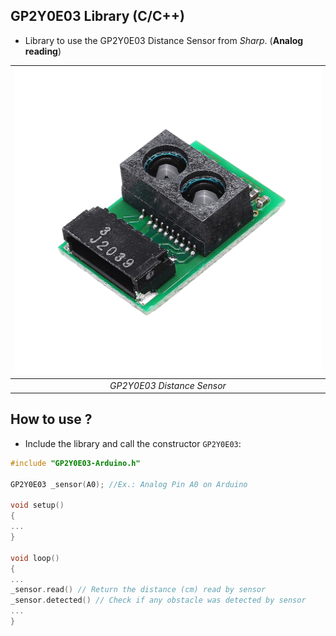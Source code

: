 ## GP2Y0E03 Library (C/C++)
* Library to use the GP2Y0E03 Distance Sensor from *Sharp*. (**Analog reading**)
   
| ![GP2Y0E03](./gp2y0e03.jpg) |
| :-------------------------: |
| *GP2Y0E03 Distance Sensor*  |
   
## How to use ?   
* Include the library and call the constructor `GP2Y0E03`:
```C++
#include "GP2Y0E03-Arduino.h"
 
GP2Y0E03 _sensor(A0); //Ex.: Analog Pin A0 on Arduino

void setup()
{
...
}
  
void loop()
{
...
_sensor.read() // Return the distance (cm) read by sensor
_sensor.detected() // Check if any obstacle was detected by sensor
...
}
```
